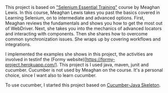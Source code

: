 This project is based on ["Selenium Essential Training"](https://www.linkedin.com/learning/selenium-essential-training/using-autocomplete?pathUrn=urn%3Ali%3AlyndaLearningPath%3A57f7e27c3dd559e018dfe994) course by Meaghan Lewis. In this course, Meaghan Lewis takes you past the basics covered in Learning Selenium, on to intermediate and advanced options. First, Meaghan reviews the fundamentals and shows you how to get the most out of WebDriver. Next, she takes you into the mechanics of advanced locators and interacting with components. Then she shares how to overcome common synchronization issues. She wraps up by covering workflows and integrations. 

I implemented the examples she shows in this project, the activities are involved in testinf the (Formy website)[https://formy-project.herokuapp.com/]. This project is I used java, maven, junit and cucumber. Cucumber is not used by Meaghan on the course. It's a personal choice, since I want also to learn cucumber.

To use cucumber, I started this project based on [Cucumber-Java Skeleton](https://github.com/cucumber/cucumber-java-skeleton). 
